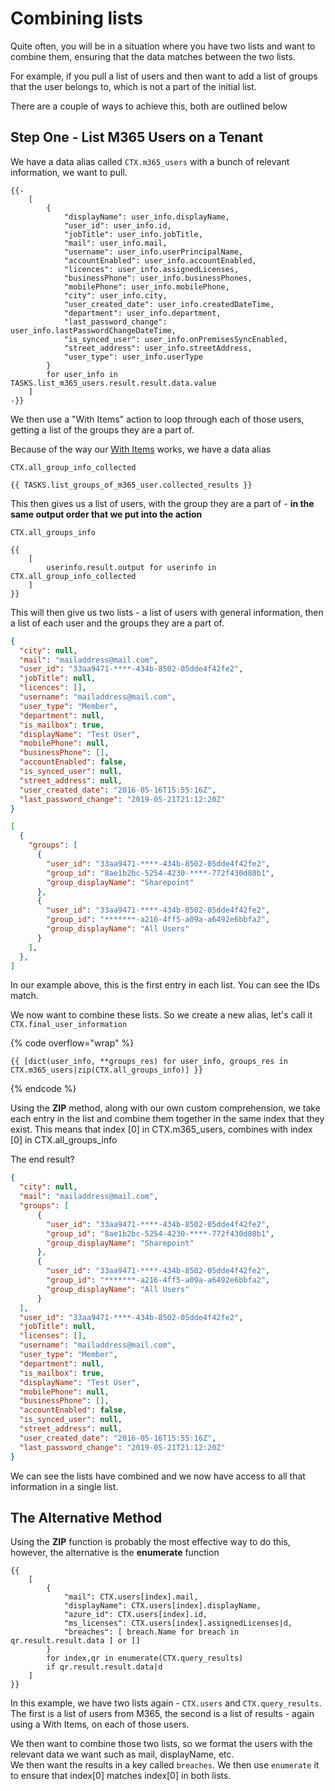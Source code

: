 # Combining lists

Quite often, you will be in a situation where you have two lists and want to combine them, ensuring that the data matches between the two lists.

For example, if you pull a list of users and then want to add a list of groups that the user belongs to, which is not a part of the initial list.

There are a couple of ways to achieve this, both are outlined below

## Step One - List M365 Users on a Tenant

We have a data alias called `CTX.m365_users` with a bunch of relevant information, we want to pull.

```django
{{-
    [
        {
            "displayName": user_info.displayName,
            "user_id": user_info.id,
            "jobTitle": user_info.jobTitle,
            "mail": user_info.mail,
            "username": user_info.userPrincipalName,
            "accountEnabled": user_info.accountEnabled,
            "licences": user_info.assignedLicenses,
            "businessPhone": user_info.businessPhones,
            "mobilePhone": user_info.mobilePhone,
            "city": user_info.city,
            "user_created_date": user_info.createdDateTime,
            "department": user_info.department,
            "last_password_change": user_info.lastPasswordChangeDateTime,
            "is_synced_user": user_info.onPremisesSyncEnabled,
            "street_address": user_info.streetAddress,
            "user_type": user_info.userType
        }
        for user_info in TASKS.list_m365_users.result.result.data.value
    ]
-}}
```

We then use a "With Items" action to loop through each of those users, getting a list of the groups they are a part of.

Because of the way our [With Items](../../workflows/advanced-workflow-operations.md) works, we have a data alias

`CTX.all_group_info_collected`

```django
{{ TASKS.list_groups_of_m365_user.collected_results }}
```

This then gives us a list of users, with the group they are a part of - **in the same output order that we put into the action**

`CTX.all_groups_info`

```django
{{
    [
        userinfo.result.output for userinfo in CTX.all_group_info_collected
    ]
}}
```

This will then give us two lists - a list of users with general information, then a list of each user and the groups they are a part of.

```json
{
  "city": null,
  "mail": "mailaddress@mail.com",
  "user_id": "33aa9471-****-434b-8502-05dde4f42fe2",
  "jobTitle": null,
  "licences": [],
  "username": "mailaddress@mail.com",
  "user_type": "Member",
  "department": null,
  "is_mailbox": true,
  "displayName": "Test User",
  "mobilePhone": null,
  "businessPhone": [],
  "accountEnabled": false,
  "is_synced_user": null,
  "street_address": null,
  "user_created_date": "2016-05-16T15:55:16Z",
  "last_password_change": "2019-05-21T21:12:20Z"
}
```

```json
[
  {
    "groups": [
      {
        "user_id": "33aa9471-****-434b-8502-05dde4f42fe2",
        "group_id": "8ae1b2bc-5254-4230-****-772f430d80b1",
        "group_displayName": "Sharepoint"
      },
      {
        "user_id": "33aa9471-****-434b-8502-05dde4f42fe2",
        "group_id": "*******-a216-4ff5-a09a-a6492e6bbfa2",
        "group_displayName": "All Users"
      }
    ],
  },
]
```

In our example above, this is the first entry in each list. You can see the IDs match.

We now want to combine these lists. So we create a new alias, let's call it `CTX.final_user_information`

{% code overflow="wrap" %}
```django
{{ [dict(user_info, **groups_res) for user_info, groups_res in CTX.m365_users|zip(CTX.all_groups_info)] }}
```
{% endcode %}

Using the **ZIP** method, along with our own custom comprehension, we take each entry in the list and combine them together in the same index that they exist. This means that index \[0] in CTX.m365\_users, combines with index \[0] in CTX.all\_groups\_info

The end result?

```json
{
  "city": null,
  "mail": "mailaddress@mail.com",
  "groups": [
      {
        "user_id": "33aa9471-****-434b-8502-05dde4f42fe2",
        "group_id": "8ae1b2bc-5254-4230-****-772f430d80b1",
        "group_displayName": "Sharepoint"
      },
      {
        "user_id": "33aa9471-****-434b-8502-05dde4f42fe2",
        "group_id": "*******-a216-4ff5-a09a-a6492e6bbfa2",
        "group_displayName": "All Users"
      }
  ],
  "user_id": "33aa9471-****-434b-8502-05dde4f42fe2",
  "jobTitle": null,
  "licenses": [],
  "username": "mailaddress@mail.com",
  "user_type": "Member",
  "department": null,
  "is_mailbox": true,
  "displayName": "Test User",
  "mobilePhone": null,
  "businessPhone": [],
  "accountEnabled": false,
  "is_synced_user": null,
  "street_address": null,
  "user_created_date": "2016-05-16T15:55:16Z",
  "last_password_change": "2019-05-21T21:12:20Z"
}
```

We can see the lists have combined and we now have access to all that information in a single list.

## The Alternative Method

Using the **ZIP** function is probably the most effective way to do this, however, the alternative is the **enumerate** function

```django
{{
    [
        {
            "mail": CTX.users[index].mail,
            "displayName": CTX.users[index].displayName,
            "azure_id": CTX.users[index].id,
            "ms_licenses": CTX.users[index].assignedLicenses|d,
            "breaches": [ breach.Name for breach in qr.result.result.data ] or []
        }
        for index,qr in enumerate(CTX.query_results)
        if qr.result.result.data|d
    ]
}}
```

In this example, we have two lists again - `CTX.users` and `CTX.query_results`. The first is a list of users from M365, the second is a list of results - again using a With Items, on each of those users.

We then want to combine those two lists, so we format the users with the relevant data we want such as mail, displayName, etc.\
We then want the results in a key called `breaches`. We then use `enumerate` it to ensure that index\[0] matches index\[0] in both lists.
